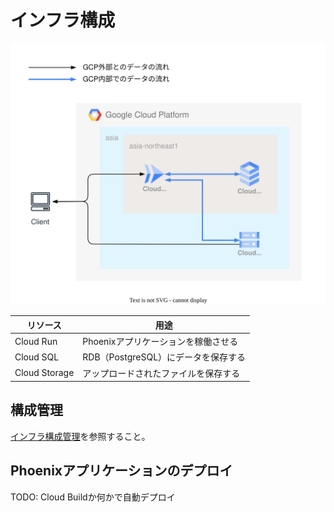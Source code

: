 # インフラ構成

![インフラ構成図](./images/infrastructure.drawio.svg)

| リソース | 用途 |
| --- | --- |
| Cloud Run | Phoenixアプリケーションを稼働させる |
| Cloud SQL | RDB（PostgreSQL）にデータを保存する |
| Cloud Storage | アップロードされたファイルを保存する |

## 構成管理

[インフラ構成管理](../terraform/README.md)を参照すること。

## Phoenixアプリケーションのデプロイ

TODO: Cloud Buildか何かで自動デプロイ

